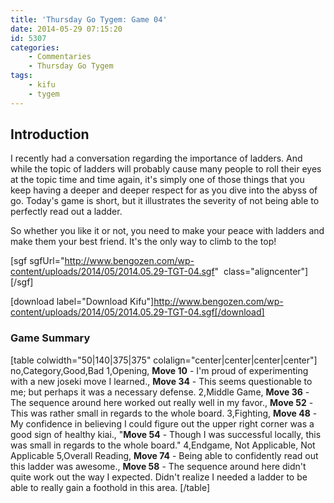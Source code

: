 ```yaml
---
title: 'Thursday Go Tygem: Game 04'
date: 2014-05-29 07:15:20
id: 5307
categories:
	- Commentaries
	- Thursday Go Tygem
tags:
	- kifu
	- tygem
---
```


## Introduction

I recently had a conversation regarding the importance of ladders. And while the topic of ladders will probably cause many people to roll their eyes at the topic time and time again, it's simply one of those things that you keep having a deeper and deeper respect for as you dive into the abyss of go. Today's game is short, but it illustrates the severity of not being able to perfectly read out a ladder.

So whether you like it or not, you need to make your peace with ladders and make them your best friend. It's the only way to climb to the top!

[sgf sgfUrl="http://www.bengozen.com/wp-content/uploads/2014/05/2014.05.29-TGT-04.sgf"  class="aligncenter"][/sgf]

[download label="Download Kifu"]http://www.bengozen.com/wp-content/uploads/2014/05/2014.05.29-TGT-04.sgf[/download]

### Game Summary

[table colwidth="50|140|375|375" colalign="center|center|center|center"]
no,Category,Good,Bad
1,Opening, **Move 10** - I'm proud of experimenting with a new joseki move I learned., **Move 34** - This seems questionable to me; but perhaps it was a necessary defense.
2,Middle Game, **Move 36** - The sequence around here worked out really well in my favor., **Move 52** - This was rather small in regards to the whole board.
3,Fighting, **Move 48** - My confidence in believing I could figure out the upper right corner was a good sign of healthy kiai., "**Move 54** - Though I was successful locally, this was small in regards to the whole board."
4,Endgame, Not Applicable, Not Applicable
5,Overall Reading, **Move 74** - Being able to confidently read out this ladder was awesome., **Move 58** - The sequence around here didn't quite work out the way I expected. Didn't realize I needed a ladder to be able to really gain a foothold in this area.
[/table]